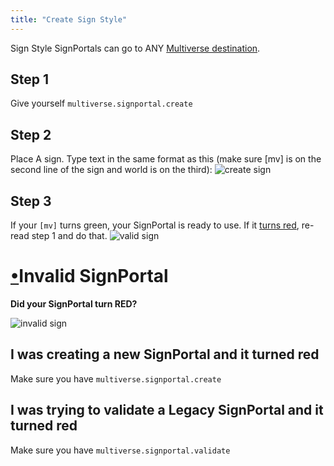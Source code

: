 ```yaml
---
title: "Create Sign Style"
---
```


Sign Style SignPortals can go to ANY [Multiverse destination](/core/reference/destinations).

## Step 1
Give yourself `multiverse.signportal.create`

## Step 2
Place A sign. Type text in the same format as this (make sure [mv] is on the second line of the sign and world is on the third):
![create sign](https://github.com/Multiverse/Multiverse-SignPortals/wiki/images/create_sign.png)

## Step 3
If your `[mv]` turns green, your SignPortal is ready to use. If it [turns red](#wiki-red), re-read step 1 and do that.
![valid sign](https://github.com/Multiverse/Multiverse-SignPortals/wiki/images/valid_sign.png)

# <a name="red" href="#wiki-red">•</a>Invalid SignPortal
**Did your SignPortal turn RED?**

![invalid sign](https://github.com/Multiverse/Multiverse-SignPortals/wiki/images/invalid_sign.png)
## I was creating a new SignPortal and it turned red
Make sure you have `multiverse.signportal.create`

## I was trying to validate a Legacy SignPortal and it turned red
Make sure you have `multiverse.signportal.validate`
